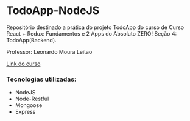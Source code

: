 # TodoApp-NodeJS

Repositório destinado a prática do projeto TodoApp do curso de Curso React + Redux: Fundamentos e 2 Apps do Absoluto ZERO! Seção 4: TodoApp(Backend).
  
Professor: Leonardo Moura Leitao
  
[Link do curso](https://www.udemy.com/course/react-redux-pt/)

### Tecnologias utilizadas:

* NodeJS
* Node-Restful
* Mongoose
* Express
